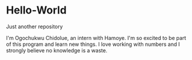 # Hello-World
Just another repository

I'm Ogochukwu Chidolue, an intern with Hamoye. I'm so excited to be part of this program and learn new things.
I love working with numbers and I strongly believe no knowledge is a waste.

